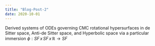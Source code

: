 ```yaml
---
title: "Blog-Post-2"
date: 2020-10-01
---
```


Derived systems of ODEs governing CMC rotational hypersurfaces in de Sitter space, Anti-de Sitter space, and Hyperbolic space via a particular immersion $\phi: SF\,x\,SF\,x\,\mathbb{R}\to SF$
